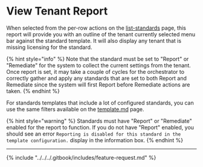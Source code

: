 # View Tenant Report

When selected from the per-row actions on the [list-standards](list-standards/ "mention") page, this report will provide you with an outline of the tenant currently selected menu bar against the standard template. It will also display any tenant that is missing licensing for the standard.

{% hint style="info" %}
Note that the standard must be set to "Report" or "Remediate" for the system to collect the current settings from the tenant. Once report is set, it may take a couple of cycles for the orchestrator to correctly gather and apply any standards that are set to both Report and Remediate since the system will first Report before Remediate actions are taken.
{% endhint %}

For standards templates that include a lot of configured standards, you can use the same filters available on the [template.md](template.md "mention") page.

{% hint style="warning" %}
Standards must have "Report" or "Remediate" enabled for the report to function. If you do not have "Report" enabled, you should see an error `Reporting is disabled for this standard in the template configuration.` display in the information box.
{% endhint %}

***

{% include "../../../.gitbook/includes/feature-request.md" %}
